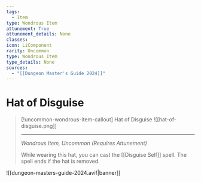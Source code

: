```yaml
---
tags:
  - Item
type: Wondrous Item
attunement: True
attunement_details: None
classes:
icon: LiComponent
rarity: Uncommon
type: Wondrous Item
type_details: None
sources: 
  - "[[Dungeon Master's Guide 2024]]"
---
```

# Hat of Disguise
>[!uncommon-wondrous-item-callout] Hat of Disguise
>![[hat-of-disguise.png]]
>
>- - -
>_Wondrous Item, Uncommon (Requires Attunement)_
>
>While wearing this hat, you can cast the [[Disguise Self]] spell. The spell ends if the hat is removed.
>


![[dungeon-masters-guide-2024.avif|banner]]
